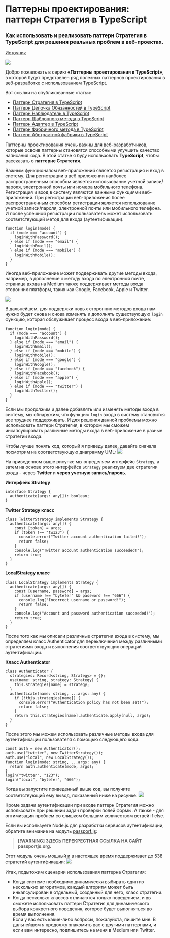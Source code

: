 # Паттерны проектирования: паттерн Стратегия в TypeScript

### Как использовать и реализовать паттерн Стратегия в TypeScript для решения реальных проблем в веб-проектах.

[Источник](https://javascript.plainenglish.io/design-patterns-strategy-pattern-in-typescript-54eda9b40f09)

<img src="./images/img1.jpg" />
<br />

Добро пожаловать в серию **«Паттерны проектирования в TypeScript»**, в которой будут представлен ряд полезных паттернов проектирования в веб-разработке с использованием TypeScript.

Вот ссылки на опубликованные статьи:

- [Паттерн Стратегия в TypeScript](https://javascript.plainenglish.io/design-patterns-strategy-pattern-in-typescript-54eda9b40f09)
- [Паттерн Цепочка Обязанностей в TypeScript](https://javascript.plainenglish.io/design-patterns-chain-of-responsibility-pattern-in-typescript-dba6bdffe456)
- [Паттерн Наблюдатель в TypeScript](https://javascript.plainenglish.io/design-patterns-observer-pattern-in-typescript-f6589f1ce4fc)
- [Паттерн Шаблонного метода в TypeScript](https://javascript.plainenglish.io/design-patterns-template-method-pattern-in-typescript-ce0c8b158985)
- [Паттерн Адаптер в TypeScript](https://javascript.plainenglish.io/design-patterns-adapter-pattern-in-typescript-4b7ad3c1c234)
- [Паттерн Фабричного метода в TypeScript](https://javascript.plainenglish.io/design-patterns-factory-method-pattern-in-typescript-c4c3047a6289)
- [Паттерн Абстрактной фабрики в TypeScript](https://javascript.plainenglish.io/design-patterns-abstract-factory-pattern-in-typescript-84cd7b002964)

Паттерны проектирования очень важны для веб-разработчиков, которые освоив паттерны становятся способными улучшить качество написания кода. В этой статье я буду использовать **TypeScript**, чтобы рассказать о **паттерне Стратегия**.

Важным функционалом веб-приложений является регистрация и вход в систему. Для регистрации в веб приложении наиболее распространенным способом является использование учетной записи/пароля, электронной почты или номера мобильного телефона. Регистрация и вход в систему являются важными функциями веб-приложений. При регистрации веб-приложения более распространенным способом регистрации является использование учетной записи/пароля, электронной почты или мобильного телефона. И после успешной регистрации пользователь может использовать соответствующий метод для входа (аутентификации).

```
function login(mode) {
  if (mode === "account") {
    loginWithPassword();
  } else if (mode === "email") {
    loginWithEmail();
  } else if (mode === "mobile") {
    loginWithMobile();
  }
}
```

Иногда веб-приложение может поддерживать другие методы входа, например, в дополнение к методу входа по электронной почте, страница входа на Medium также поддерживает методы входа сторонних платформ, таких как Google, Facebook, Apple и Twitter.

<img src="./images/img2.png" />
<br />

В дальнейшем, для поддержки новых сторонних методов входа нам нужно будет снова и снова изменять и дополнять существующую `login` функцию, которая обслуживает процесс входа в веб-приложение:

```
function login(mode) {
  if (mode === "account") {
    loginWithPassword();
  } else if (mode === "email") {
    loginWithEmail();
  } else if (mode === "mobile") {
    loginWithMobile();
  } else if (mode === "google") {
    loginWithGoogle();
  } else if (mode === "facebook") {
    loginWithFacebook();
  } else if (mode === "apple") {
    loginWithApple();
  } else if (mode === "twitter") {
    loginWithTwitter();
  }
}
```

Если мы продолжим и далее добавлять или изменять методы входа в систему, мы обнаружим, что функцию `login` входа в систему становится все труднее поддерживать. И для решения данной проблемы можно использовать паттерн Стратегия, в котором мы сможем инкапсулировать различные методы входа в веб-приложение в разные стратегии входа.

Чтобы лучше понять код, который я приведу далее, давайте сначала посмотрим на соответствующую диаграмму UML: <img src="./images/img3.png" /> <br />

На приведенном выше рисунке мы определяем интерфейс `Strategy`, а затем на основе этого интерфейса `Strategy` реализуем две стратегии входа - через **Twitter** и **через учетную запись/пароль**.

**Интерфейс Strategy**

```
interface Strategy {
  authenticate(args: any[]): boolean;
}
```

**Twitter Strategy класс**

```
class TwitterStrategy implements Strategy {
  authenticate(args: any[]) {
    const [token] = args;
    if (token !== "tw123") {
      console.error("Twitter account authentication failed!");
      return false;
    }
    console.log("Twitter account authentication succeeded!");
    return true;
  }
}
```

**LocalStrategy класс**

```
class LocalStrategy implements Strategy {
  authenticate(args: any[]) {
    const [username, password] = args;
    if (username !== "bytefer" && password !== "666") {
      console.log("Incorrect username or password!");
      return false;
    }
    console.log("Account and password authentication succeeded!");
    return true;
  }
}
```

После того как мы описали различные стратегии входа в систему, мы определяем класс Authenticator для переключения между различными стратегиями входа и выполнения соответствующих операций аутентификации.

**Класс Authenticator**

```
class Authenticator {
  strategies: Record<string, Strategy> = {};
  use(name: string, strategy: Strategy) {
    this.strategies[name] = strategy;
  }
  authenticate(name: string, ...args: any) {
    if (!this.strategies[name]) {
      console.error("Authentication policy has not been set!");
      return false;
    }
    return this.strategies[name].authenticate.apply(null, args);
  }
}
```

После этого мы можем использовать различные методы входа для аутентификации пользователя с помощью следующего кода:

```
const auth = new Authenticator();
auth.use("twitter", new TwitterStrategy());
auth.use("local", new LocalStrategy());
function login(mode: string, ...args: any) {
  return auth.authenticate(mode, args);
}
login("twitter", "123");
login("local", "bytefer", "666");
```

Когда вы запустите приведенный выше код, вы получите соответствующий ему вывод, показанный ниже на рисунке: <img src="./images/img4.png" /> <br />

Кроме задачи аутентификации при входе паттерн Стратегия можно использовать при решении задач проверки полей формы. А также - для оптимизации проблем со слишком большим количеством ветвей if else.

Если вы используете Node.js для разработки сервисов аутентификации, обратите внимание на модуль [passport.js](https://www.passportjs.org/):

> **[!WARNING] ЗДЕСЬ ПЕРЕКРЕСТНАЯ ССЫЛКА НА САЙТ passportjs.org.**

Этот модуль очень мощный и в настоящее время поддерживает до 538 стратегий аутентификации: <img src="./images/img5.png" /> <br />

Итак, подытожим сценарии использования паттерна Стратегия:

- Когда системе необходимо динамически выбирать один из нескольких алгоритмов, каждый алгоритм может быть инкапсулирован в отдельный, созданный для него, класс стратегии.
- Когда несколько классов отличаются только поведением, и вы сможете использовать паттерн Стратегия для динамического выбора конкретного поведения, которое будет выполняться во время выполнения. <br /> Если у вас есть какие-либо вопросы, пожалуйста, пишите мне. В дальнейшем я продолжу знакомить вас с другими паттернами, и если вам интересно, подпишитесь на меня в Medium или Twitter.
